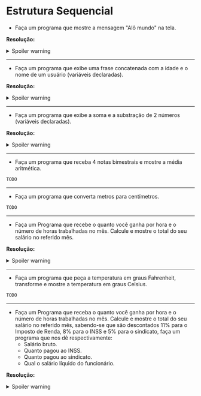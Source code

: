 # Estrutura Sequencial

- Faça um programa que mostre a mensagem "Alô mundo" na tela.

**Resolução:**

<details>
  <summary>Spoiler warning</summary>

```java
System.out.print("Alô mundo");
```
</details>

* * *

- Faça um programa que exibe uma frase concatenada com a idade e o nome de um usuário (variáveis declaradas).

**Resolução:**

<details>
  <summary>Spoiler warning</summary>

```java
public static void main(String[] args) {
    int idade_do_usuario = 20;
    String nomeDoUsuario = "João";

    // Printando as variáveis declaradas
    System.out.print("Olá, meu nome é ");
    System.out.print(nomeDoUsuario);
    System.out.print(" e minha idade é ");
    System.out.print(idade_do_usuario);
    System.out.println(" anos");

    // Printando de forma concatenada as variáveis declaradas
    System.out.print("Olá, meu nome é " + nomeDoUsuario + " a minha idade é " + idade_do_usuario);
}
```
</details>

* * *

- Faça um programa que exibe a soma e a substração de 2 números (variáveis declaradas).

**Resolução:**

<details>
  <summary>Spoiler warning</summary>

```java
public static void main(String[] args) {
    // Armazenar os valores em memória
    int numero1 = 20;
    int numero2 = 20;

    // Criando a operação de soma
    int resultadoDaSoma = numero1 + numero2;

    // Criando a operação de subtração
    int resultadoDaSubtracao = numero1 - numero2;

    // Exibindo a operação de soma para o usuário
    System.out.println("O resultado da soma é: "+resultadoDaSoma);

    // Exibindo a operação de subtração para o usuário
    System.out.println("O resultado da subtração é: "+resultadoDaSubtracao);

}
```
</details>

* * *

- Faça um programa que receba 4 notas bimestrais e mostre a média aritmética.

```java
TODO
```

* * *

- Faça um programa que converta metros para centímetros.

```java
TODO
```

* * *

- Faça um Programa que recebe o quanto você ganha por hora e o número de
horas trabalhadas no mês. Calcule e mostre o total do seu salário no referido mês.

**Resolução:**

<details>
  <summary>Spoiler warning</summary>

```java
public static void main(String[] args) {
    // Armazenou os dois dados necessários para o processamento
    float qtdDeHorasTrabalhadas = 10;
    float salarioPorHora = 20;

    // Calcular o salário bruto
    float salarioBruto = qtdDeHorasTrabalhadas * salarioPorHora;

    System.out.println("Você trabalhou " +qtdDeHorasTrabalhadas
            + "Hrs, e você recebe R$" +salarioPorHora
            + " por hora");

    System.out.println("Portanto, seu salário este mês, será: R$"+salarioBruto);
}
```
</details>

* * *

- Faça um programa que peça a temperatura em graus Fahrenheit, transforme e
mostre a temperatura em graus Celsius.

```java
TODO
```

* * *

- Faça um Programa que receba o quanto você ganha por hora e o número de
horas trabalhadas no mês. Calcule e mostre o total do seu salário no referido
mês, sabendo-se que são descontados 11% para o Imposto de Renda, 8% para o
INSS e 5% para o sindicato, faça um programa que nos dê respectivamente:
  - Salário bruto.
  - Quanto pagou ao INSS.
  - Quanto pagou ao sindicato.
  - Qual o salário líquido do funcionário.

**Resolução:**

<details>
  <summary>Spoiler warning</summary>

```java
public static void main(String[] args) {
        Scanner leitor = new Scanner(System.in);
        double impostoDeRenda;
        double inss;
        double sindicato;
        double salarioLiquido;

        //Dados do salario BRuto
        System.out.println("Por favor digite seu salario por horas: ");
        double salarioPorHora = leitor.nextDouble();
        System.out.println("Por favor digite as horas trbalhadas: ");
        double horasTrabalhadas = leitor.nextDouble();

        //calculo de Salario Bruto
        double salarioBruto = salarioPorHora * horasTrabalhadas;

        //calcular descontos
        impostoDeRenda = salarioBruto * 0.11;
        inss = salarioBruto * 0.08;
        sindicato = salarioBruto * 0.05;
        double descontos = impostoDeRenda + inss + sindicato;

        //calcular salario liquido
        salarioLiquido = salarioBruto - descontos;

        //Folha de Pagamento
        System.out.println("===============================================");
        System.out.println("                    Pagamento                  ");
        System.out.println("===============================================");
        System.out.println("Salario por hora: \t\t" + salarioPorHora);
        System.out.println("Horas trabalhadas: \t\t" + horasTrabalhadas);
        System.out.println("SALARIO BRUTO: \t\t" + salarioBruto);
        System.out.println("===============================================");
        System.out.println("DESCONTOS:");
        System.out.println("Imposto de Renda (11%): \t" + impostoDeRenda);
        System.out.println("INSS (8%): \t\t\t" + inss);
        System.out.println("Sindicato (5%): \t\t" + sindicato);
        System.out.println("TOTAL DESCONTOS: \t\t" + descontos);
        System.out.println("===============================================");
        System.out.println("SALARIO LIQUIDO: \t\t" + salarioLiquido);
        System.out.println("===============================================");
        }
}
```
</details>
